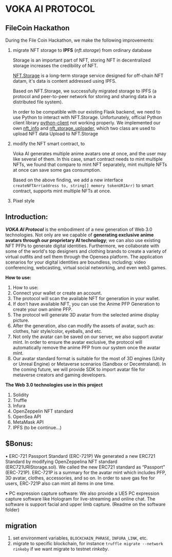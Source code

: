 # VOKA AI PROTOCOL

## FileCoin Hackathon

During the File Coin Hackathon, we make the following improvements:

1. migrate NFT storage to **IPFS** (*nft.storage*) from ordinary database

    Storage is an important part of NFT, storing NFT in decentralized storage increases the credibility of NFT.

    [NFT.Storage](https://nft.storage/) is a long-term storage service designed for off-chain NFT datam, it's data is content addressed using IPFS.

    Based on NFT.Storage, we successfully migrated storage to IPFS (a protocol and peer-to-peer network for storing and sharing data in a distributed file system).

    In order to be compatible with our existing Flask backend, we need to use Python to interact with NFT.Storage. Unfortunately, official Python client library [python-client](https://github.com/nftstorage/python-client) not working properly. We implemented our own [nft_info](./backend/storage/nft_info.py) and [nft_storage_uploader](./backend/storage/nft_storage_uploader.py), which two class are used to upload NFT data Upload to NFT.Storage

2. modify the NFT smart contract, to

    Voka AI generates multiple anime avatars one at once, and the user may like several of them. In this case, smart contract needs to mint multiple NFTs, we found that compare to mint NFT separately, mint multiple NFTs at once can save some gas consumption.

    Based on the above finding, we add a new interface `createNFTArr(address to, string[] memory tokenURIArr)` to smart contract, supports mint multiple NFTs at once.

3. Pixel style

## Introduction:
***VOKA AI Protocol*** is the embodiment of a new generation of Web 3.0 technologies. 
Not only are we capable of **generating exclusive anime avatars through our proprietary AI technology**; 
we can also use existing NFT PFPs to generate digital identities. 
Furthermore, we collaborate with some of the world's top designers and clothing brands 
to create a variety of virtual outfits and sell them through the Opensea platform. 
The application scenarios for your digital identities are boundless, including: 
video conferencing, webcasting, virtual social networking, and even web3 games.

**How to use:**
1.	How to use:
1.	Connect your wallet or create an account. 
2.	The protocol will scan the available NFT for generation in your wallet.
3.	If don’t have available NFT, you can use the Anime PFP Generation to create your own anime PFP.
4.	The protocol will generate 3D avatar from the selected anime display picture.
5.	After the generation, also can modify the assets of avatar, such as: clothes, hair style/color, eyeballs, and etc. 
6.	Not only the avatar can be saved on our server, we also support avatar mint. In order to ensure the avatar exclusive, the protocol will automatically remove the anime PFP from our system once the avatar mint.
7.	Our avatar standard format is suitable for the most of 3D engines (Unity or Unreal Engine) or Metaverse scenarios (Sandbox or Decentraland). In the coming future, we will provide SDK to import avatar file for metaverse creators and gaming developers. 

**The Web 3.0 technologies use in this project**
1.	Solidity
2.	Truffle
3.	Infura
4.	OpenZeppelin NFT standard
5.	OpenSea API
6.	MetaMask API
7.	IPFS (to be continue…)

## $Bonus:
•	ERC-721 Passport Standard (ERC-721P)
We generated a new ERC721 Standard by modifying OpenZeppelina NFT standard (ERC721URIStorage.sol). We called the new ERC721 standard as “Passport” (ERC-721P). 
ERC-721P is a summary for the avatar mint which includes PFP, 3D avatar, clothes, accessories, and so on. In order to save gas fee for users, ERC-721P also can mint all items in one time. 

•	PC expression capture software:
We also provide a UE5 PC expression capture software like Hologram for live-streaming and online chat. The software is support facial and upper limb capture.  (Readme on the software folder)

## migration

1. set environment variables, `BLOCKCHAIN_PHRASE`, `INFURA_LINK`, etc.
2. migrate to specific blockchain, for instance `truffle migrate --network rinkeby` if we want migrate to testnet *rinkeby*.
